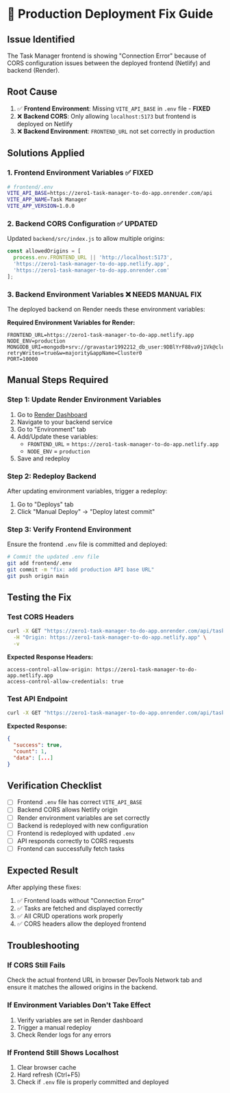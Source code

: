 # 🚨 Production Deployment Fix Guide

## **Issue Identified**
The Task Manager frontend is showing "Connection Error" because of CORS configuration issues between the deployed frontend (Netlify) and backend (Render).

## **Root Cause**
1. ✅ **Frontend Environment**: Missing `VITE_API_BASE` in `.env` file - **FIXED**
2. ❌ **Backend CORS**: Only allowing `localhost:5173` but frontend is deployed on Netlify
3. ❌ **Backend Environment**: `FRONTEND_URL` not set correctly in production

## **Solutions Applied**

### 1. Frontend Environment Variables ✅ FIXED
```bash
# frontend/.env
VITE_API_BASE=https://zero1-task-manager-to-do-app.onrender.com/api
VITE_APP_NAME=Task Manager
VITE_APP_VERSION=1.0.0
```

### 2. Backend CORS Configuration ✅ UPDATED
Updated `backend/src/index.js` to allow multiple origins:
```javascript
const allowedOrigins = [
  process.env.FRONTEND_URL || 'http://localhost:5173',
  'https://zero1-task-manager-to-do-app.netlify.app',
  'https://zero1-task-manager-to-do-app.onrender.com'
];
```

### 3. Backend Environment Variables ❌ NEEDS MANUAL FIX
The deployed backend on Render needs these environment variables:

**Required Environment Variables for Render:**
```env
FRONTEND_URL=https://zero1-task-manager-to-do-app.netlify.app
NODE_ENV=production
MONGODB_URI=mongodb+srv://gravastar1992212_db_user:9DBlYrF88va9j1Vk@cluster0.zthbnsa.mongodb.net/?retryWrites=true&w=majority&appName=Cluster0
PORT=10000
```

## **Manual Steps Required**

### **Step 1: Update Render Environment Variables**
1. Go to [Render Dashboard](https://dashboard.render.com)
2. Navigate to your backend service
3. Go to "Environment" tab
4. Add/Update these variables:
   - `FRONTEND_URL` = `https://zero1-task-manager-to-do-app.netlify.app`
   - `NODE_ENV` = `production`
5. Save and redeploy

### **Step 2: Redeploy Backend**
After updating environment variables, trigger a redeploy:
1. Go to "Deploys" tab
2. Click "Manual Deploy" → "Deploy latest commit"

### **Step 3: Verify Frontend Environment**
Ensure the frontend `.env` file is committed and deployed:
```bash
# Commit the updated .env file
git add frontend/.env
git commit -m "fix: add production API base URL"
git push origin main
```

## **Testing the Fix**

### **Test CORS Headers**
```bash
curl -X GET "https://zero1-task-manager-to-do-app.onrender.com/api/tasks" \
  -H "Origin: https://zero1-task-manager-to-do-app.netlify.app" \
  -v
```

**Expected Response Headers:**
```
access-control-allow-origin: https://zero1-task-manager-to-do-app.netlify.app
access-control-allow-credentials: true
```

### **Test API Endpoint**
```bash
curl -X GET "https://zero1-task-manager-to-do-app.onrender.com/api/tasks"
```

**Expected Response:**
```json
{
  "success": true,
  "count": 1,
  "data": [...]
}
```

## **Verification Checklist**

- [ ] Frontend `.env` file has correct `VITE_API_BASE`
- [ ] Backend CORS allows Netlify origin
- [ ] Render environment variables are set correctly
- [ ] Backend is redeployed with new configuration
- [ ] Frontend is redeployed with updated `.env`
- [ ] API responds correctly to CORS requests
- [ ] Frontend can successfully fetch tasks

## **Expected Result**
After applying these fixes:
1. ✅ Frontend loads without "Connection Error"
2. ✅ Tasks are fetched and displayed correctly
3. ✅ All CRUD operations work properly
4. ✅ CORS headers allow the deployed frontend

## **Troubleshooting**

### **If CORS Still Fails**
Check the actual frontend URL in browser DevTools Network tab and ensure it matches the allowed origins in the backend.

### **If Environment Variables Don't Take Effect**
1. Verify variables are set in Render dashboard
2. Trigger a manual redeploy
3. Check Render logs for any errors

### **If Frontend Still Shows Localhost**
1. Clear browser cache
2. Hard refresh (Ctrl+F5)
3. Check if `.env` file is properly committed and deployed
